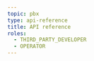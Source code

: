 ```yaml
---
topic: pbx
type: api-reference
title: API reference
roles:
  - THIRD_PARTY_DEVELOPER
  - OPERATOR
---
```


<GithubCode fileUrl="https://github.com/working-group-two/wgtwoapis/blob/master/wgtwo/sipbreakout/v0/sipbreakout.proto" />
